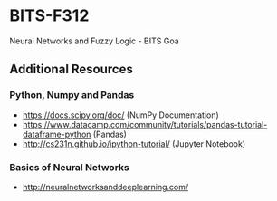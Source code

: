 # BITS-F312
Neural Networks and Fuzzy Logic - BITS Goa

## Additional Resources

### Python, Numpy and Pandas

- https://docs.scipy.org/doc/ (NumPy Documentation)
- https://www.datacamp.com/community/tutorials/pandas-tutorial-dataframe-python (Pandas)
- http://cs231n.github.io/ipython-tutorial/ (Jupyter Notebook)

### Basics of Neural Networks

- http://neuralnetworksanddeeplearning.com/
